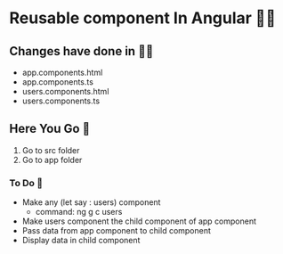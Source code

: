 # Reusable component In Angular 👋🏼
## Changes have done  in ✍🏿
* app.components.html
* app.components.ts
* users.components.html
* users.components.ts

## Here You Go 🏃
  1. Go to src folder 
  2. Go to app folder
  
### To Do 📝
* Make  any (let say : users) component 
   * command: ng g c users
* Make users component the child  component of app component
* Pass data from  app component to child component 
* Display data in child component  







